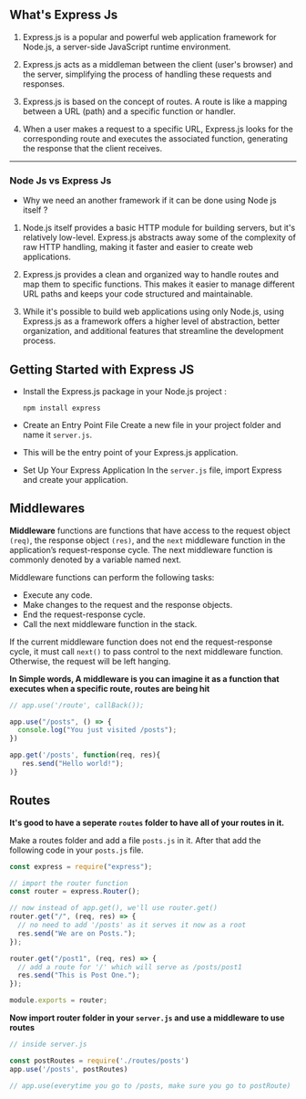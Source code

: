 ## What's Express Js

1. Express.js is a popular and powerful web application framework for Node.js, a server-side JavaScript runtime environment.

2. Express.js acts as a middleman between the client (user's browser) and the server, simplifying the process of handling these requests and responses.

3. Express.js is based on the concept of routes. A route is like a mapping between a URL (path) and a specific function or handler.

4. When a user makes a request to a specific URL, Express.js looks for the corresponding route and executes the associated function, generating the response that the client receives.
<hr>

### Node Js vs Express Js

- Why we need an another framework if it can be done using Node js itself ?

1. Node.js itself provides a basic HTTP module for building servers, but it's relatively low-level. Express.js abstracts away some of the complexity of raw HTTP handling, making it faster and easier to create web applications.

2. Express.js provides a clean and organized way to handle routes and map them to specific functions. This makes it easier to manage different URL paths and keeps your code structured and maintainable.

3. While it's possible to build web applications using only Node.js, using Express.js as a framework offers a higher level of abstraction, better organization, and additional features that streamline the development process.

## Getting Started with Express JS

- Install the Express.js package in your Node.js project :

  ```npm install express```

- Create an Entry Point File Create a new file in your project folder and name it `server.js`. 

- This will be the entry point of your Express.js application.

- Set Up Your Express Application In the `server.js` file, import Express and create your application.


## Middlewares

**Middleware** functions are functions that have access to the request object `(req)`, the response object `(res)`, and the `next` middleware function in the application’s request-response cycle. The next middleware function is commonly denoted by a variable named next.

Middleware functions can perform the following tasks:

- Execute any code.
- Make changes to the request and the response objects.
- End the request-response cycle.
- Call the next middleware function in the stack.

If the current middleware function does not end the request-response cycle, it must call `next()` to pass control to the next middleware function. Otherwise, the request will be left hanging.

**In Simple words, A middleware is you can imagine it as a function that executes when a specific route, routes are being hit**

```js
// app.use('/route', callBack());

app.use("/posts", () => {
  console.log("You just visited /posts");
})

app.get('/posts', function(req, res){
   res.send("Hello world!");
)}
```
## Routes
**It's good to have a seperate `routes` folder to have all of your routes in it.**

Make a routes folder and add a file `posts.js` in it. After that add the following code in your `posts.js` file.

```js
const express = require("express");

// import the router function
const router = express.Router();

// now instead of app.get(), we'll use router.get()
router.get("/", (req, res) => {
  // no need to add '/posts' as it serves it now as a root
  res.send("We are on Posts.");
});

router.get("/post1", (req, res) => {
  // add a route for '/' which will serve as /posts/post1
  res.send("This is Post One.");
});

module.exports = router;
```

**Now import router folder in your `server.js` and use a middleware to use routes**
```js
// inside server.js

const postRoutes = require('./routes/posts')
app.use('/posts', postRoutes) 

// app.use(everytime you go to /posts, make sure you go to postRoute)
```